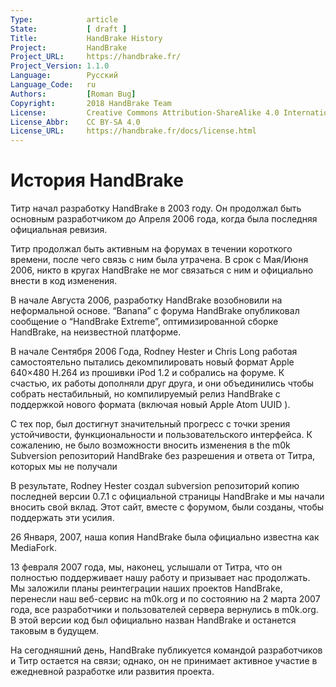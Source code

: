 ```yaml
---
Type:            article
State:           [ draft ]
Title:           HandBrake History
Project:         HandBrake
Project_URL:     https://handbrake.fr/
Project_Version: 1.1.0
Language:        Русский
Language_Code:   ru
Authors:         [Roman Bug]
Copyright:       2018 HandBrake Team
License:         Creative Commons Attribution-ShareAlike 4.0 International
License_Abbr:    CC BY-SA 4.0
License_URL:     https://handbrake.fr/docs/license.html
---
```


История HandBrake
=============================

Титр начал разработку HandBrake в 2003 году. Он продолжал быть основным разработчиком до Апреля 2006 года, когда была последняя официальная ревизия.

Титр продолжал быть активным на форумах в течении короткого времени, после чего связь с ним была утрачена.
В срок с Мая/Июня 2006, никто в кругах HandBrake не мог связаться с ним и официально внести в код изменения.

В начале Августа 2006, разработку HandBrake возобновили на неформальной основе. “Banana” с форума HandBrake опубликовал сообщение о “HandBrake Extreme”, оптимизированной сборке HandBrake, на неизвестной платформе.

В начале Сентября 2006 Года, Rodney Hester и Chris Long работая самостоятельно пытались декомпилировать новый формат Apple 640×480 H.264 из прошивки iPod 1.2 и собрались на форуме. К счастью, их работы дополняли друг друга, и они объединились чтобы собрать нестабильный, но компилируемый релиз HandBrake с поддержкой нового формата (включая новый Apple Atom UUID ).

С тех пор, был достигнут значительный прогресс с точки зрения устойчивости, функциональности и пользовательского интерфейса. К сожалению, не было возможности вносить изменения в the m0k Subversion репозиторий HandBrake без разрешения и ответа от Титра, которых мы не получали

В результате, Rodney Hester создал  subversion репозиторий копию последней версии 0.7.1  с официальной страницы HandBrake и  мы начали вносить свой вклад. Этот сайт, вместе с форумом, были созданы, чтобы поддержать эти усилия.

26 Января, 2007, наша копия HandBrake была официально известна как MediaFork.

13 февраля 2007 года, мы, наконец, услышали от Титра, что он полностью поддерживает нашу работу и призывает нас продолжать. Мы заложили планы реинтеграции наших проектов HandBrake, перенесли наш веб-сервис на m0k.org и по состоянию на 2 марта 2007 года, все разработчики и пользователей сервера вернулись в m0k.org. В этой версии код был официально назван HandBrake и останется таковым в будущем.

На сегодняшний день, HandBrake публикуется командой разработчиков и Титр остается на связи; однако, он не принимает активное участие в ежедневной разработке или развития проекта.